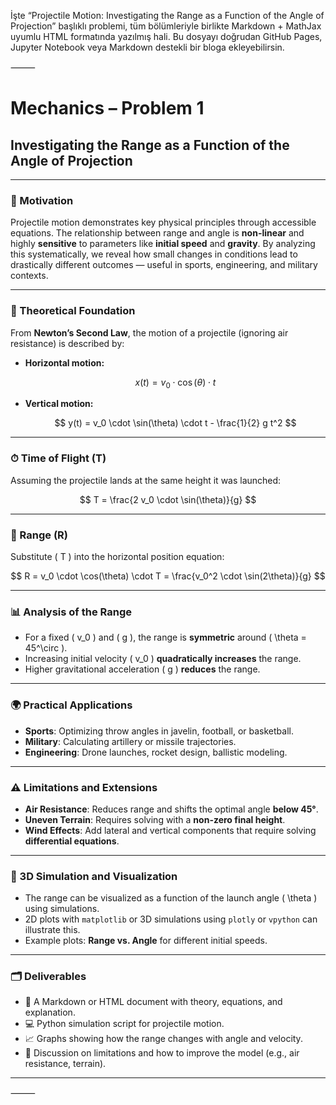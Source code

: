 İşte “Projectile Motion: Investigating the Range as a Function of the Angle of Projection” başlıklı problemi, tüm bölümleriyle birlikte Markdown + MathJax uyumlu HTML formatında yazılmış hali. Bu dosyayı doğrudan GitHub Pages, Jupyter Notebook veya Markdown destekli bir bloga ekleyebilirsin.

⸻


# Mechanics – Problem 1

## Investigating the Range as a Function of the Angle of Projection

---

### 🎯 Motivation

Projectile motion demonstrates key physical principles through accessible equations. The relationship between range and angle is **non-linear** and highly **sensitive** to parameters like **initial speed** and **gravity**. By analyzing this systematically, we reveal how small changes in conditions lead to drastically different outcomes — useful in sports, engineering, and military contexts.

---

### 📐 Theoretical Foundation

From **Newton’s Second Law**, the motion of a projectile (ignoring air resistance) is described by:

- **Horizontal motion:**

  $$
  x(t) = v_0 \cdot \cos(\theta) \cdot t
  $$

- **Vertical motion:**

  $$
  y(t) = v_0 \cdot \sin(\theta) \cdot t - \frac{1}{2} g t^2
  $$

---

### ⏱ Time of Flight (T)

Assuming the projectile lands at the same height it was launched:

$$
T = \frac{2 v_0 \cdot \sin(\theta)}{g}
$$

---

### 📏 Range (R)

Substitute \( T \) into the horizontal position equation:

$$
R = v_0 \cdot \cos(\theta) \cdot T = \frac{v_0^2 \cdot \sin(2\theta)}{g}
$$

---

### 📊 Analysis of the Range

- For a fixed \( v_0 \) and \( g \), the range is **symmetric** around \( \theta = 45^\circ \).
- Increasing initial velocity \( v_0 \) **quadratically increases** the range.
- Higher gravitational acceleration \( g \) **reduces** the range.

---

### 🌍 Practical Applications

- **Sports**: Optimizing throw angles in javelin, football, or basketball.
- **Military**: Calculating artillery or missile trajectories.
- **Engineering**: Drone launches, rocket design, ballistic modeling.

---

### ⚠️ Limitations and Extensions

- **Air Resistance**: Reduces range and shifts the optimal angle **below 45°**.
- **Uneven Terrain**: Requires solving with a **non-zero final height**.
- **Wind Effects**: Add lateral and vertical components that require solving **differential equations**.

---

### 🧪 3D Simulation and Visualization

- The range can be visualized as a function of the launch angle \( \theta \) using simulations.
- 2D plots with `matplotlib` or 3D simulations using `plotly` or `vpython` can illustrate this.
- Example plots: **Range vs. Angle** for different initial speeds.

---

### 🗂️ Deliverables

- 📄 A Markdown or HTML document with theory, equations, and explanation.
- 💻 Python simulation script for projectile motion.
- 📈 Graphs showing how the range changes with angle and velocity.
- 🧠 Discussion on limitations and how to improve the model (e.g., air resistance, terrain).

---


⸻

